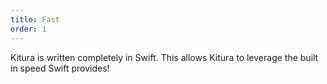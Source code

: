 ```yaml
---
title: Fast
order: 1
---
```

Kitura is written completely in Swift. This allows Kitura to leverage the built in speed Swift provides!
